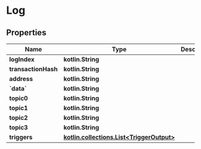 # Log

## Properties

| Name                | Type                                                            | Description | Notes       |
| ------------------- | --------------------------------------------------------------- | ----------- | ----------- |
| **logIndex**        | **kotlin.String**                                               |             |             |
| **transactionHash** | **kotlin.String**                                               |             |             |
| **address**         | **kotlin.String**                                               |             |             |
| **\`data\`**        | **kotlin.String**                                               |             |             |
| **topic0**          | **kotlin.String**                                               |             |             |
| **topic1**          | **kotlin.String**                                               |             |             |
| **topic2**          | **kotlin.String**                                               |             |             |
| **topic3**          | **kotlin.String**                                               |             |             |
| **triggers**        | [**kotlin.collections.List\<TriggerOutput>**](triggeroutput.md) |             | \[optional] |
